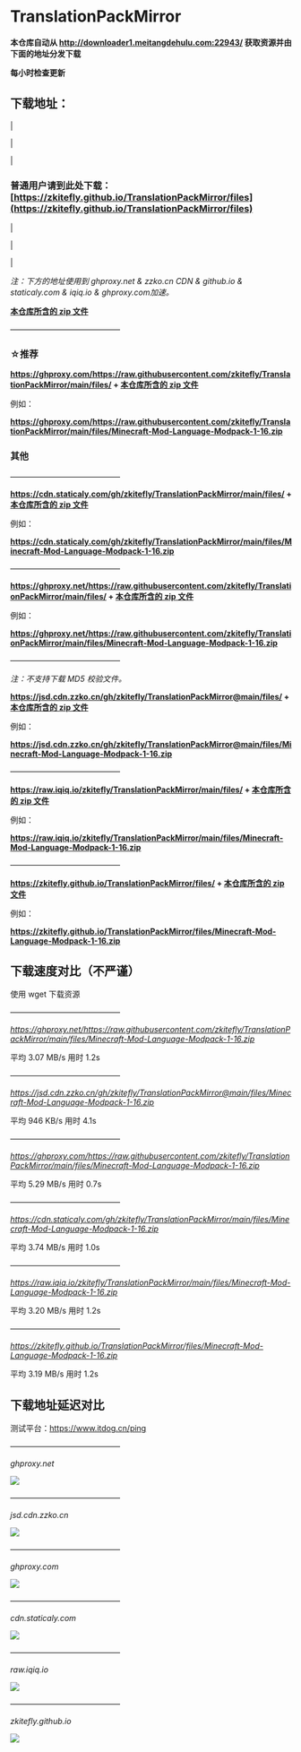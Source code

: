 # TranslationPackMirror

**本仓库自动从 http://downloader1.meitangdehulu.com:22943/ 获取资源并由下面的地址分发下载**

**每小时检查更新**

## 下载地址：

|

|

|

### **普通用户请到此处下载：[https://zkitefly.github.io/TranslationPackMirror/files](https://zkitefly.github.io/TranslationPackMirror/files)**

|

|

|

*注：下方的地址使用到 ghproxy.net & zzko.cn CDN & github.io & staticaly.com & iqiq.io & ghproxy.com加速。*

[**本仓库所含的 zip 文件**](/files)

——————————————

### **☆推荐**

**https://ghproxy.com/https://raw.githubusercontent.com/zkitefly/TranslationPackMirror/main/files/ + [本仓库所含的 zip 文件](https://github.com/zkitefly/TranslationPackMirror/tree/main/files)**

例如：

**https://ghproxy.com/https://raw.githubusercontent.com/zkitefly/TranslationPackMirror/main/files/Minecraft-Mod-Language-Modpack-1-16.zip**

### 其他

——————————————

**https://cdn.staticaly.com/gh/zkitefly/TranslationPackMirror/main/files/ + [本仓库所含的 zip 文件](https://github.com/zkitefly/TranslationPackMirror/tree/main/files)**

例如：

**https://cdn.staticaly.com/gh/zkitefly/TranslationPackMirror/main/files/Minecraft-Mod-Language-Modpack-1-16.zip**

——————————————

**https://ghproxy.net/https://raw.githubusercontent.com/zkitefly/TranslationPackMirror/main/files/ + [本仓库所含的 zip 文件](https://github.com/zkitefly/TranslationPackMirror/tree/main/files)**

例如：

**https://ghproxy.net/https://raw.githubusercontent.com/zkitefly/TranslationPackMirror/main/files/Minecraft-Mod-Language-Modpack-1-16.zip**

——————————————

*注：不支持下载 MD5 校验文件。*

**https://jsd.cdn.zzko.cn/gh/zkitefly/TranslationPackMirror@main/files/ + [本仓库所含的 zip 文件](https://github.com/zkitefly/TranslationPackMirror/tree/main/files)**

例如：

**https://jsd.cdn.zzko.cn/gh/zkitefly/TranslationPackMirror@main/files/Minecraft-Mod-Language-Modpack-1-16.zip**

——————————————

**https://raw.iqiq.io/zkitefly/TranslationPackMirror/main/files/ + [本仓库所含的 zip 文件](https://github.com/zkitefly/TranslationPackMirror/tree/main/files)**

例如：

**https://raw.iqiq.io/zkitefly/TranslationPackMirror/main/files/Minecraft-Mod-Language-Modpack-1-16.zip**

——————————————

**https://zkitefly.github.io/TranslationPackMirror/files/ + [本仓库所含的 zip 文件](https://github.com/zkitefly/TranslationPackMirror/tree/main/files)**

例如：

**https://zkitefly.github.io/TranslationPackMirror/files/Minecraft-Mod-Language-Modpack-1-16.zip**

## 下载速度对比（不严谨）

使用 wget 下载资源

——————————————

*https://ghproxy.net/https://raw.githubusercontent.com/zkitefly/TranslationPackMirror/main/files/Minecraft-Mod-Language-Modpack-1-16.zip*

平均 3.07 MB/s  用时 1.2s

——————————————

*https://jsd.cdn.zzko.cn/gh/zkitefly/TranslationPackMirror@main/files/Minecraft-Mod-Language-Modpack-1-16.zip*

平均 946 KB/s  用时 4.1s

——————————————

*https://ghproxy.com/https://raw.githubusercontent.com/zkitefly/TranslationPackMirror/main/files/Minecraft-Mod-Language-Modpack-1-16.zip*

平均 5.29 MB/s 用时 0.7s

——————————————

*https://cdn.staticaly.com/gh/zkitefly/TranslationPackMirror/main/files/Minecraft-Mod-Language-Modpack-1-16.zip*

平均 3.74 MB/s  用时 1.0s

——————————————

*https://raw.iqiq.io/zkitefly/TranslationPackMirror/main/files/Minecraft-Mod-Language-Modpack-1-16.zip*

平均 3.20 MB/s  用时 1.2s

——————————————

*https://zkitefly.github.io/TranslationPackMirror/files/Minecraft-Mod-Language-Modpack-1-16.zip*

平均 3.19 MB/s  用时 1.2s

## 下载地址延迟对比

测试平台：https://www.itdog.cn/ping

——————————————

*ghproxy.net*

![](https://api.onedrive.com/v1.0/shares/s!AiSrzi-vYVoBhBfGgBYvyIKlmsh2/root/content)

——————————————

*jsd.cdn.zzko.cn*

![](https://api.onedrive.com/v1.0/shares/s!AiSrzi-vYVoBhBYPE8Vkj0_808li/root/content)

——————————————

*ghproxy.com*

![](https://api.onedrive.com/v1.0/shares/s!AiSrzi-vYVoBhB4PrXvES6IJLgNL/root/content)

——————————————

*cdn.staticaly.com*

![](https://api.onedrive.com/v1.0/shares/s!AiSrzi-vYVoBhBnZCrGnVEtWZNGI/root/content)

——————————————

*raw.iqiq.io*

![](https://api.onedrive.com/v1.0/shares/s!AiSrzi-vYVoBhBpHjcL4KgiauPcu/root/content)

——————————————

*zkitefly.github.io*

![](https://api.onedrive.com/v1.0/shares/s!AiSrzi-vYVoBhBg5NCtPz0AUtn7l/root/content)
